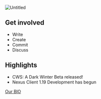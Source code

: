 ![Untitled](https://user-images.githubusercontent.com/34868944/172932093-72c67d56-d74f-4a60-a54a-7c7b2798e017.png)

## Get involved
- Write
- Create
- Commit
- Discuss

## Highlights

- CWS: A Dark Winter Beta released!
- Nexus Client 1.19 Development has begun

[Our BIO](https://github.com/Gameplex-Software/.github/blob/main/profile/BIO.md)
